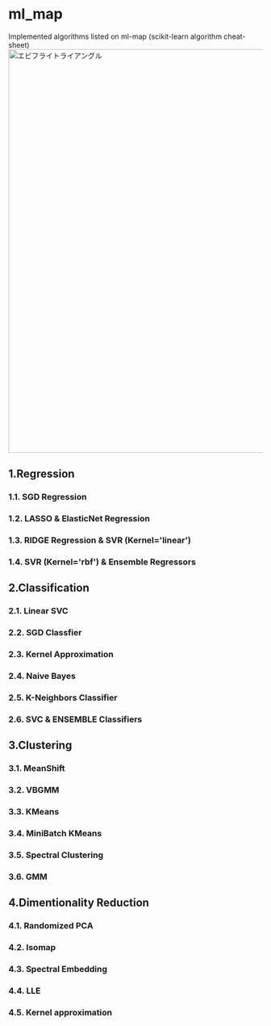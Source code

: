 # ml_map
Implemented algorithms listed on ml-map (scikit-learn algorithm cheat-sheet)
<img width="800" src="https://user-images.githubusercontent.com/60038634/138719935-d4cf8094-9cc3-4afd-ace5-aa6a8b134af3.png" alt="エビフライトライアングル" title="サンプル">


## 1.Regression
### 1.1. SGD Regression
### 1.2. LASSO & ElasticNet Regression
### 1.3. RIDGE Regression & SVR (Kernel='linear')
### 1.4. SVR (Kernel='rbf') & Ensemble Regressors

## 2.Classification
### 2.1. Linear SVC
### 2.2. SGD Classfier
### 2.3. Kernel Approximation
### 2.4. Naive Bayes
### 2.5. K-Neighbors Classifier
### 2.6. SVC & ENSEMBLE Classifiers

## 3.Clustering
### 3.1. MeanShift
### 3.2. VBGMM
### 3.3. KMeans
### 3.4. MiniBatch KMeans
### 3.5. Spectral Clustering
### 3.6. GMM

## 4.Dimentionality Reduction
### 4.1. Randomized PCA
### 4.2. Isomap
### 4.3. Spectral Embedding
### 4.4. LLE
### 4.5. Kernel approximation
